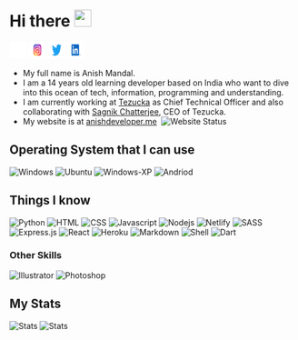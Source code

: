 # Hi there <img height="30" width="30" src="https://c.tenor.com/nebZyl8oN7IAAAAi/wave-hello.gif"> 
<a target="_blank" href="https://github.com/anish-mandal"><img height="30" width="30" src="https://raw.githubusercontent.com/anish-mandal/anish-mandal/8fed0bdface785e5fb35d820408a655f95358bf2/assets/GitHub-Icon-White-Logo.wine.svg"></a>
<a target="_blank" href="https://www.instagram.com/_anish_mandal_/"><img height="30" width="30" src="https://raw.githubusercontent.com/anish-mandal/anish-mandal/8fed0bdface785e5fb35d820408a655f95358bf2/assets/Instagram-Logo.wine.svg"></a>
<a target="_blank" href="https://twitter.com/anishsay"><img height="30" width="30" src="https://raw.githubusercontent.com/anish-mandal/anish-mandal/8fed0bdface785e5fb35d820408a655f95358bf2/assets/Twitter-Logo.wine.svg"></a>
<a target="_blank" href="https://www.linkedin.com/in/anishmandal/"><img height="30" width="30" src="https://raw.githubusercontent.com/anish-mandal/anish-mandal/8fed0bdface785e5fb35d820408a655f95358bf2/assets/LinkedIn-Icon-Logo.wine.svg"></a>

- My full name is Anish Mandal.
- I am a 14 years old learning developer based on India who want to dive into this ocean of tech, information, programming and understanding. 
- I am currently working at [Tezucka](https://tezucka.xyz) as Chief Technical Officer and also collaborating with [Sagnik Chatterjee](https://github.com/sagnikchatterjee450), CEO of Tezucka.
- My website is at [anishdeveloper.me](https://anishdeveloper.me)&nbsp;&nbsp;![Website Status](https://img.shields.io/website-up-down-green-red/http/anishdeveloper.me.svg)

## Operating System that I can use

![Windows](https://img.shields.io/badge/Windows-0078D6?style=for-the-badge&logo=windows&logoColor=white)
![Ubuntu](https://img.shields.io/badge/Ubuntu-E95420?style=for-the-badge&logo=ubuntu&logoColor=white)
![Windows-XP](https://img.shields.io/badge/Windows_XP-003399?style=for-the-badge&logo=windows-xp&logoColor=white)
![Andriod](https://img.shields.io/badge/Android-3DDC84?style=for-the-badge&logo=android&logoColor=white)


## Things I know
![Python](https://img.shields.io/badge/Python-3776AB?style=for-the-badge&logo=python&logoColor=white)
![HTML](https://img.shields.io/badge/HTML5-E34F26?style=for-the-badge&logo=html5&logoColor=white)
![CSS](https://img.shields.io/badge/CSS3-1572B6?style=for-the-badge&logo=css3&logoColor=white)
![Javascript](https://img.shields.io/badge/JavaScript-323330?style=for-the-badge&logo=javascript&logoColor=F7DF1E)
![Nodejs](https://img.shields.io/badge/Node.js-43853D?style=for-the-badge&logo=node.js&logoColor=white)
![Netlify](https://img.shields.io/badge/Netlify-00C7B7?style=for-the-badge&logo=netlify&logoColor=white)
![SASS](https://img.shields.io/badge/Sass-CC6699?style=for-the-badge&logo=sass&logoColor=white)
![Express.js](https://img.shields.io/badge/Express.js-404D59?style=for-the-badge)
![React](https://img.shields.io/badge/React-20232A?style=for-the-badge&logo=react&logoColor=61DAFB)
![Heroku](https://img.shields.io/badge/Heroku-430098?style=for-the-badge&logo=heroku&logoColor=white)
![Markdown](https://img.shields.io/badge/Markdown-000000?style=for-the-badge&logo=markdown&logoColor=white)
![Shell](https://img.shields.io/badge/Shell_Script-121011?style=for-the-badge&logo=gnu-bash&logoColor=white)
![Dart](https://img.shields.io/badge/Dart-0175C2?style=for-the-badge&logo=dart&logoColor=white)

### Other Skills
![Illustrator](https://aleen42.github.io/badges/src/illustrator.svg)
![Photoshop](https://aleen42.github.io/badges/src/photoshop.svg)


## My Stats
![Stats](https://github-readme-stats.vercel.app/api?username=anish-mandal&theme=blue-green)
![Stats](https://github-readme-stats.vercel.app/api/top-langs/?username=anish-mandal&theme=blue-green)
